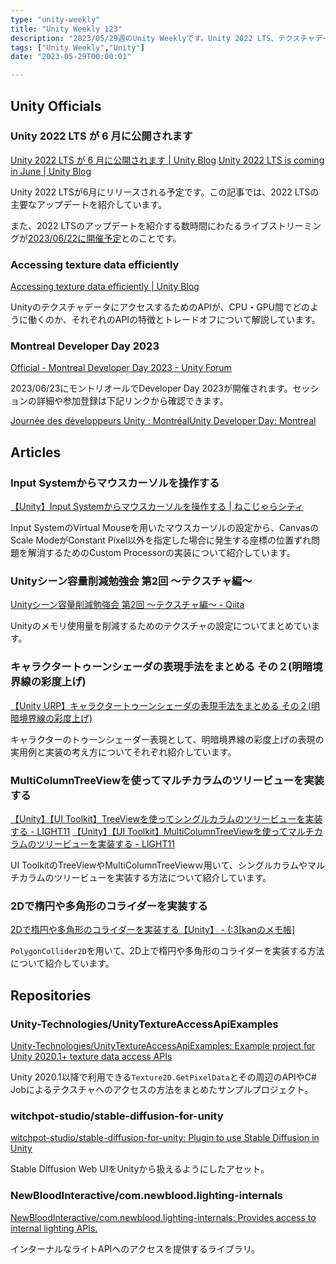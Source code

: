 ```yaml
---
type: "unity-weekly"
title: "Unity Weekly 123"
description: "2023/05/29週のUnity Weeklyです。Unity 2022 LTS、テクスチャデータアクセスAPI、モントリオール Developer Day 2023などのついてまとめています。"
tags: ["Unity Weekly","Unity"]
date: "2023-05-29T00:00:01"

---
```


## Unity Officials

### Unity 2022 LTS が 6 月に公開されます

[Unity 2022 LTS が 6 月に公開されます | Unity Blog](https://blog.unity.com/ja/engine-platform/unity-2022-lts-is-coming-in-june)
[Unity 2022 LTS is coming in June | Unity Blog](https://blog.unity.com/engine-platform/unity-2022-lts-is-coming-in-june)

Unity 2022 LTSが6月にリリースされる予定です。この記事では、2022 LTSの主要なアップデートを紹介しています。

また、2022 LTSのアップデートを紹介する数時間にわたるライブストリーミングが[2023/06/22に開催予定](https://create.unity.com/2022-lts-interest-sign-up)とのことです。

### Accessing texture data efficiently 

[Accessing texture data efficiently | Unity Blog](https://blog.unity.com/engine-platform/accessing-texture-data-efficiently)

UnityのテクスチャデータにアクセスするためのAPIが、CPU・GPU間でどのように働くのか、それぞれのAPIの特徴とトレードオフについて解説しています。

### Montreal Developer Day 2023

[Official - Montreal Developer Day 2023 - Unity Forum](https://forum.unity.com/threads/montreal-developer-day-2023.1439842/)

2023/06/23にモントリオールでDeveloper Day 2023が開催されます。セッションの詳細や参加登録は下記リンクから確認できます。

[Journée des développeurs Unity : MontréalUnity Developer Day: Montreal](https://unitydeveloperdaymontreal.splashthat.com/)

## Articles

### Input Systemからマウスカーソルを操作する

[【Unity】Input Systemからマウスカーソルを操作する | ねこじゃらシティ](https://nekojara.city/unity-input-system-virtual-mouse)

Input SystemのVirtual Mouseを用いたマウスカーソルの設定から、CanvasのScale ModeがConstant Pixel以外を指定した場合に発生する座標の位置ずれ問題を解消するためのCustom Processorの実装について紹介しています。

### Unityシーン容量削減勉強会 第2回 ～テクスチャ編～ 

[Unityシーン容量削減勉強会 第2回 ～テクスチャ編～ - Qiita](https://qiita.com/segur/items/4559edc2e0d4353204d9)

Unityのメモリ使用量を削減するためのテクスチャの設定についてまとめています。

### キャラクタートゥーンシェーダの表現手法をまとめる その２(明暗境界線の彩度上げ)

[【Unity URP】キャラクタートゥーンシェーダの表現手法をまとめる その２(明暗境界線の彩度上げ)](https://zenn.dev/inpro/articles/6e380445a3f98f)

キャラクターのトゥーンシェーダー表現として、明暗境界線の彩度上げの表現の実用例と実装の考え方についてそれぞれ紹介しています。

### MultiColumnTreeViewを使ってマルチカラムのツリービューを実装する

[【Unity】【UI Toolkit】TreeViewを使ってシングルカラムのツリービューを実装する - LIGHT11](https://light11.hatenadiary.com/entry/2023/05/23/192515)
[【Unity】【UI Toolkit】MultiColumnTreeViewを使ってマルチカラムのツリービューを実装する - LIGHT11](https://light11.hatenadiary.com/entry/2023/05/24/190709)

UI ToolkitのTreeViewやMultiColumnTreeViewｗ用いて、シングルカラムやマルチカラムのツリービューを実装する方法について紹介しています。

### 2Dで楕円や多角形のコライダーを実装する

[2Dで楕円や多角形のコライダーを実装する【Unity】 - (:3[kanのメモ帳]](https://kan-kikuchi.hatenablog.com/entry/EllipseCollider2D)

`PolygonCollider2D`を用いて、2D上で楕円や多角形のコライダーを実装する方法について紹介しています。

## Repositories

### Unity-Technologies/UnityTextureAccessApiExamples

[Unity-Technologies/UnityTextureAccessApiExamples: Example project for Unity 2020.1+ texture data access APIs](https://github.com/Unity-Technologies/UnityTextureAccessApiExamples)

Unity 2020.1以降で利用できる`Texture2D.GetPixelData`とその周辺のAPIやC# Jobによるテクスチャへのアクセスの方法をまとめたサンプルプロジェクト。

### witchpot-studio/stable-diffusion-for-unity

[witchpot-studio/stable-diffusion-for-unity: Plugin to use Stable Diffusion in Unity](https://github.com/witchpot-studio/stable-diffusion-for-unity)

Stable Diffusion Web UIをUnityから扱えるようにしたアセット。

### NewBloodInteractive/com.newblood.lighting-internals

[NewBloodInteractive/com.newblood.lighting-internals: Provides access to internal lighting APIs.](https://github.com/NewBloodInteractive/com.newblood.lighting-internals)

インターナルなライトAPIへのアクセスを提供するライブラリ。
